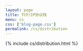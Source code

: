 ```yaml
---
layout: page
title: TCP/IP协议栈
menu: cs
css: ['blog-page.css']
permalink: /cs/distribution
---
```


{% include cs/distribution.html %}
